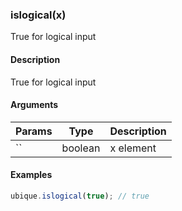 ### islogical(x)

True for logical input


#### Description

True for logical input  



#### Arguments

|Params|Type|Description
|---------|----|-----------
|`` | boolean | x element


#### Examples

```js
ubique.islogical(true); // true
```

